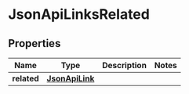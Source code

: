 
# JsonApiLinksRelated

## Properties
Name | Type | Description | Notes
------------ | ------------- | ------------- | -------------
**related** | [**JsonApiLink**](JsonApiLink.md) |  | 



